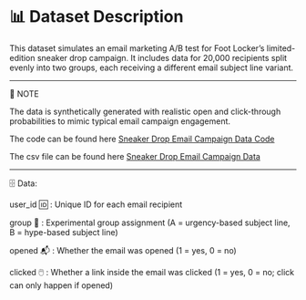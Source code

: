 # 📊 Dataset Description

This dataset simulates an email marketing A/B test for Foot Locker’s limited-edition sneaker drop campaign. It includes data for 20,000 recipients split evenly into two groups, each receiving a different email subject line variant.

---

📌 NOTE 


The data is synthetically generated with realistic open and click-through probabilities to mimic typical email campaign engagement.

The code can be found here [Sneaker Drop Email Campaign Data Code]()

The csv file can be found here [Sneaker Drop Email Campaign Data](https://github.com/ssithimo/sneaker-drop-campaign/blob/main/data/sneaker_drop_email_ab_data.csv)

---

🗄 Data:


user_id 🆔 : Unique ID for each email recipient

group 👫 : Experimental group assignment (A = urgency-based subject line, B = hype-based subject line)

opened 📬 : Whether the email was opened (1 = yes, 0 = no)

clicked 🖱️ : Whether a link inside the email was clicked (1 = yes, 0 = no; click can only happen if opened)

